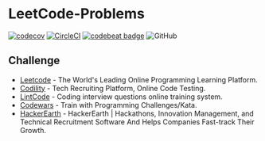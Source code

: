 # LeetCode-Problems
[![codecov](https://codecov.io/gh/siansiansu/leetcode-problems/branch/master/graph/badge.svg)](https://codecov.io/gh/siansiansu/leetcode-problems) [![CircleCI](https://circleci.com/gh/siansiansu/leetcode-problems.svg?style=svg)](https://circleci.com/gh/siansiansu/leetcode-problems) [![codebeat badge](https://codebeat.co/badges/9a121f43-0c3c-4200-8d91-04dad0cdaa97)](https://codebeat.co/projects/github-com-siansiansu-leetcode-problems-master) ![GitHub](https://img.shields.io/github/license/mashape/apistatus.svg) 

## Challenge
- [Leetcode](https://leetcode.com) - The World's Leading Online Programming Learning Platform.
- [Codility](https://www.codility.com/) - Tech Recruiting Platform, Online Code Testing.
- [LintCode](https://www.lintcode.com/) - Coding interview questions online training system.
- [Codewars](https://www.codewars.com/) - Train with Programming Challenges/Kata.
- [HackerEarth](https://www.hackerearth.com/) - HackerEarth | Hackathons, Innovation Management, and Technical Recruitment Software And Helps Companies Fast-track Their Growth.